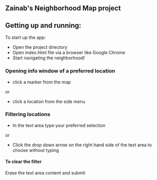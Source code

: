 ## Zainab's Neighborhood Map project

## Getting up and running:

To start up the app:

* Open the project directory
* Open index.html file via a browser like Google Chrome
* Start navigating the neighborhood!


### Opening info window of a preferred location
* click a marker from the map

or 

* click a location from the side menu


### Filtering locations

* In the text area type your preferred selection

or

* Click the drop down arrow on the right hand side of the text area to choose without typing


#### To clear the filter
Erase the text area content and submit